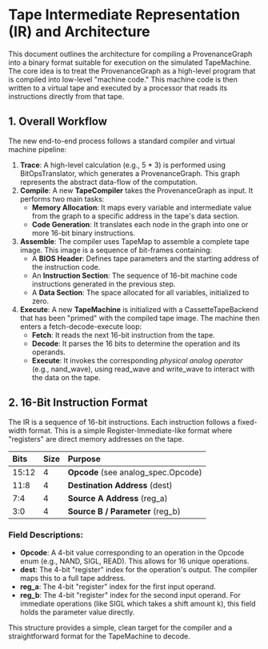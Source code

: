 # **Tape Intermediate Representation (IR) and Architecture**

This document outlines the architecture for compiling a ProvenanceGraph into a binary format suitable for execution on the simulated TapeMachine. The core idea is to treat the ProvenanceGraph as a high-level program that is compiled into low-level "machine code." This machine code is then written to a virtual tape and executed by a processor that reads its instructions directly from that tape.

## **1\. Overall Workflow**

The new end-to-end process follows a standard compiler and virtual machine pipeline:

1. **Trace**: A high-level calculation (e.g., 5 \* 3\) is performed using BitOpsTranslator, which generates a ProvenanceGraph. This graph represents the abstract data-flow of the computation.  
2. **Compile**: A new **TapeCompiler** takes the ProvenanceGraph as input. It performs two main tasks:  
   * **Memory Allocation**: It maps every variable and intermediate value from the graph to a specific address in the tape's data section.  
   * **Code Generation**: It translates each node in the graph into one or more 16-bit binary instructions.  
3. **Assemble**: The compiler uses TapeMap to assemble a complete tape image. This image is a sequence of bit-frames containing:  
   * A **BIOS Header**: Defines tape parameters and the starting address of the instruction code.  
   * An **Instruction Section**: The sequence of 16-bit machine code instructions generated in the previous step.  
   * A **Data Section**: The space allocated for all variables, initialized to zero.  
4. **Execute**: A new **TapeMachine** is initialized with a CassetteTapeBackend that has been "primed" with the compiled tape image. The machine then enters a fetch-decode-execute loop:  
   * **Fetch**: It reads the next 16-bit instruction from the tape.  
   * **Decode**: It parses the 16 bits to determine the operation and its operands.  
   * **Execute**: It invokes the corresponding *physical analog operator* (e.g., nand\_wave), using read\_wave and write\_wave to interact with the data on the tape.

## **2\. 16-Bit Instruction Format**

The IR is a sequence of 16-bit instructions. Each instruction follows a fixed-width format. This is a simple Register-Immediate-like format where "registers" are direct memory addresses on the tape.

| Bits | Size | Purpose |
| :---- | :---- | :---- |
| 15:12 | 4 | **Opcode** (see analog\_spec.Opcode) |
| 11:8 | 4 | **Destination Address** (dest) |
| 7:4 | 4 | **Source A Address** (reg\_a) |
| 3:0 | 4 | **Source B / Parameter** (reg\_b) |

### **Field Descriptions:**

* **Opcode**: A 4-bit value corresponding to an operation in the Opcode enum (e.g., NAND, SIGL, READ). This allows for 16 unique operations.  
* **dest**: The 4-bit "register" index for the operation's output. The compiler maps this to a full tape address.  
* **reg\_a**: The 4-bit "register" index for the first input operand.  
* **reg\_b**: The 4-bit "register" index for the second input operand. For immediate operations (like SIGL which takes a shift amount k), this field holds the parameter value directly.

This structure provides a simple, clean target for the compiler and a straightforward format for the TapeMachine to decode.